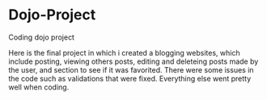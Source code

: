 # Dojo-Project
Coding dojo project

Here is the final project in which i created a blogging websites, which include posting, viewing others posts, editing and deleteing posts made by the user, and section to see if it was favorited.
There were some issues in the code such as validations that were fixed. Everything else went pretty well when coding.
